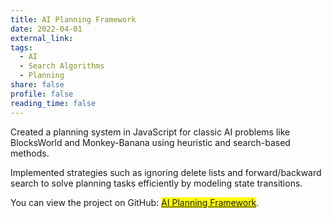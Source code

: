 ```yaml
---
title: AI Planning Framework
date: 2022-04-01
external_link: 
tags:
  - AI
  - Search Algorithms
  - Planning
share: false
profile: false
reading_time: false
---
```


Created a planning system in JavaScript for classic AI problems like BlocksWorld and Monkey-Banana using heuristic and search-based methods.

Implemented strategies such as ignoring delete lists and forward/backward search to solve planning tasks efficiently by modeling state transitions.

You can view the project on GitHub: <mark>[AI Planning Framework](https://github.com/mmrahneshin/Planning-Project)</mark>.